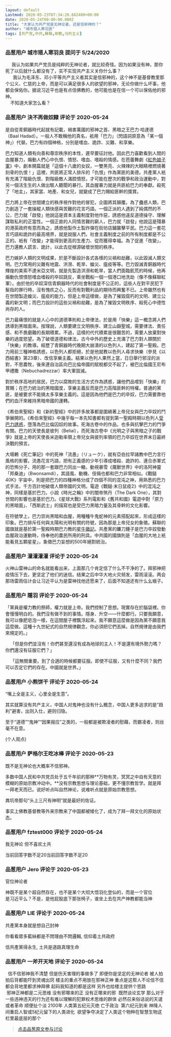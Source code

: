 ```yaml
---
layout: default
Lastmod: 2020-05-23T07:34:20.682400+00:00
date: 2020-05-24T00:00:00.000Z
title: "大家认为共产党是无神论者，还是信邪神的？"
author: "城市猎人寒羽良"
tags: [共产党,中共,蘇聯,邪教,马列主义]
---
```



### 品葱用户 **城市猎人寒羽良** 提问于 5/24/2020
    
     我认为如果共产党员是纯粹的无神论者，就比较奇怪。因为如果没有神，那你死了以后就什么都没有了，实不实现共产主义关你什么事？  
      我认为毛泽东、邓小平等共产主义者其实是信邪神的，这个神不是基督教里那个公义、仁慈的上帝，而是可以满足很多人的欲望的邪神，无论你做什么坏事，他都会保佑你。据说习近平也是有点信佛教的，他可能也是在信一个可以保佑他的邪神。  
    不知道大家怎么看？
    
                

### 品葱用户 **決不再做奴隸** 评论于 2020-05-24
        
是自從青銅器時代起就有記載，禍害萬國的邪神之首、黑暗之王巴力·哈達德（Baal Hadad）。一般人不敢稱他的真名，衹用「巴力」（閃語詞原意為「某一個神」）代替。巴力有四個神格，分別是嗜血、詭詐、災難、和享樂。  
  
巴力知道人類有向善和尊崇秩序的本性，遲早要征討他。因此巴力喜歡看到人間的血腥暴力，煽動人們心中仇恨、憤怒、嗜血、嗜殺的情感。在芭蕾舞劇《[紅色娘子軍]( "https://www.mohu.rocks/video/111")》中，劇本開篇就是「這個十八歲的女奴，一雙黑亮、火辣辣的大眼睛裡燃燒著刻骨的仇恨！」這裡，共匪將正常人排斥的「仇恨」作為黨匪的美德。共產黨人衹有充滿了階級仇恨、對階級敵人滿腔憤怒，才可能在歷次的戰爭和政治運動中，對另一個活生生的人做出駭人聽聞的暴行。其血腥暴力就是共匪給巴力的奉獻。殺死了「地主」，其家當、地產、和女兒，就變成了巴力賜給匪幹的獎賞。  
  
巴力將上帝在世間建立的秩序視作對他的冒犯，企圖將其顛覆。為了蠱惑人類，巴力創造了一套操縱人類快感與苦難的花言巧語。一個正派的人遇到了純偶然的不公，巴力就「啟發」他說這是資本主義制度對他作惡，誘惑他違反道德操守、理解謀取私利的正當性。一個正直的人同情苦難的窮人，巴力就「啟發」他說這是殘暴的港英政府有意而為之，誘惑他製作土製炸彈在街坊店鋪襲擊平民。巴力這一套花言巧語和詭詐的最高境界，就是說服人們，社會主義制度之前的所有制度都是不公正的。衹有「改變」才能得到更高的生產力、從而獲得幸福。為了促進「改變」，巴力還教人謊言、詭計，以此去從根源破壞世間的秩序。  
  
巴力嫉妒人類的文明成果，於是不斷設計各式各樣的災禍和劫難，以此毀滅人類文明。巴力常用的災難有地震、洪澇、乾旱、蝗災、瘟疫等等。巴力毀滅青銅器時代輝煌的美索不達米亞文明，就是先製造洪澇和乾旱，當人們面臨飢荒的時候，他再煽動仇恨憤怒嗜血嗜殺的卒奴跳反，乘坐戰船一個一個港口地洗劫（像不像蘇聯紅軍）。由於他的卒奴深信青銅器時代的社會制度是不公正的，這些人在對平民犯下髮指的罪行時，沒有愧疚之心，反而有對戰利品的期待而興奮不已。上帝雖然也有在世間製造蝗災、瘟疫的能力，但是上帝這樣做，是為了摧毀腐朽的文明、建立公義的新文明；而巴力設計的這些災禍和劫難，是為了摧毀文明秩序、殺死心中德性尚存的人。  
  
巴力最痛恨的就是人心中的道德準則和上帝律法，於是用「快樂」這一概念將人們誘導到黑暗面來。按理說，人類要建立文明秩序、建立山巔聖城，需要律法、責任感、和不畏磨難的長期積累。不過，這樣的代代積累是很艱苦的，需要人放棄對快樂的過度慾望。為了破壞道德和律法，古今中外的歷史上充滿了巴力對人類關於「快樂」的教導。經歷了青銅器時代晚期大崩潰的以色列人，建起了第一聖殿。巴力用前三種神格誘惑，以色列人都拒絕，於是他就教以色列人尋求快樂（參見《以西結書》第23章）、改信享樂主義。結果以色列人果然上當，日日舉行邪淫的派對，不思農牧，後來連自治區向巴比倫帝國的賦稅都交不起了，被巴比倫國王尼布甲禮撒（Nebuchadrezzar）率大軍毀滅。  
  
對於秩序高地的居民，巴力以腐敗的生活方式作為誘惑，讓他們品嚐到「快樂」的賞賜；在巴力統治的黑暗國度，享樂主義反而是巴力高階匪幹的特權。普通的黨匪，是被要求不能搞太多享樂主義的。這是因為他們是巴力的卒奴，巴力需要靠他們的血汗來維持黑暗帝國的運轉。  
  
《希伯來聖經》和《新約聖經》中的許多故事都是圍繞著上帝兒女與巴力卒奴的鬥爭展開的。《希伯來聖經》中幾乎每一本先知書都有提到第一聖殿時期以色列人[受巴力誘惑]( "https://www.mohu.rocks/question/9285")，墮落為巴比倫囚奴的故事。死海古卷中的作品，也多與抗擊巴力的鬥爭有關。巴力的天使長是彼列（Belial），而死海古卷中《光明之子與黑暗之子的戰爭》就是上帝的天使長米迦勒率領上帝兒女與彼列率領的巴力卒奴在世界末日最終決戰的預言。  
  
大場鶇《死亡筆記》中的死神「流愚」（リューク），就有亞伯拉罕諸教中巴力言行風格的影響。流愚花言巧語，把有正義感的少年引導成嗜殺、詭詐的、連合赤軍式的恐怖分子，用的那一套跟巴力同出一轍。動視暴雪《魔獸世界》中的洛阿神靈「邦桑迪」（Bwonsamdi），其語風、動機、伎倆也都和巴力非常相似。《戰鎚40K》宇宙中，則是把巴力的四種神格分成了四個不同的混沌之神，用熟悉的巴力式手法，千方百計地破壞人類帝國的文明。電遊《戰鎚·末日鼠疫2》中的混沌之神，同樣是基於巴力。小說《時光之輪》中的闇帝煞丹（The Dark One），其對世間的影響也是基於巴力。《星球大戰》系列電影和《舊共和國》電遊中對「原力的黑暗面」、「西斯武士」的描寫也是受巴力黑暗力量及其骨幹的文化影響。  
  
在符號學上，巴力崇尚黑暗和血腥，用種種牛鬼蛇神的元素搭配起來，形成這樣的印象。巴力排斥任何與太陽和光明有關的符號，因為那是上帝兒女的象徵。蘇聯的國旗就是基於第一聖殿時期巴力教的[星牛徽記]( "https://www.redbubble.com/i/ipad-case/Baal-by-RagnarokDesigns/37496455.MNKGF")。共產黨的鐮刀錘子是巴力卒奴發動血腥政治運動時，侍奉他的農民所用的刑具。中共國的國旗則是「血腥的大地上衹能看見五顆星星」，象徵巴力妄想的500年絕對統治。
        
                

### 品葱用户 **灌灌灌灌** 评论于 2020-05-24
        
火神山雷神山的命名就能看出来，上面那几个肯定信了什么不干净的了。拜邪神把疫情压下去，更坚定了他们的迷信。结果之后中华大地火灾频发，雷雨滚滚。两会那场雷雨估计会让习近平认为是雷神找他还愿来了，后面不知道还有什么幺蛾子。
        
                

### 品葱用户 **隱羽** 评论于 2020-05-24
        
「黨員是權力教的祭師，權力就是上帝。我們控制了思想。現實存在於腦袋裡。你會慢慢明白的。我們沒有做不到的事情。隱身、升空——什麼都行。只要我願意，我可以像肥皂泡一樣，在這間屋子裡飄浮起來。我不願意這麼做是因為黨不願意我這麼做。這種十九世紀式的自然規律觀念，你必須把它們丟掉。自然規律是由我們來規定的。」  
  
    「但是你們並沒有！你們甚至還沒有成為地球的主人！不是還有境外勢力嗎？你們還沒有征服它們？」  
  
    「這無關重要。到了合適的時候都要征服。即使不征服，又有什麼不同？我們可以否定它們的存在。中國就是世界。」
        
                

### 品葱用户 **小熊饼干** 评论于 2020-05-24
        
“嘴上全是主义，心里全是生意”。  
  
其实就算没有共产主义，中国人对鬼神也没有什么概念，中国人更多追求的是“趋利”避害，出则入仕，避则归隐。  
  
至于“道德”“鬼神”“因果报应”之类的，一般都是被欺凌者的慰藉，而霸凌者，则丝毫不在意。  
  
(个人观点)
        
                

### 品葱用户 **萨格尔王吃冰棒** 评论于 2020-05-23
        
既不是无神论也大概率不信邪神。  
  
多数中国人民和中共党员处于五千年前的那种**万物有灵，冥冥之中自有天意的模糊的原始宗教冲动中。**没有宗教思想与理论基础，更不懂宗教哲学。就是拜一拜老天而已。说好听点叫自然神论，说难听点就是原始宗教思想。  
  
粪坑帝那句“头上三尺有神明”就是最好的佐证。  
  
事实上佛教基督教等外来宗教来了中国都被矮化了，成为了拜一拜文化的原始状态。
        
                

### 品葱用户 **fztest000** 评论于 2020-05-24
        
我无神论 但不喜欢土共  
  
当前回答字数不足20当前回答字数不足20
        
                

### 品葱用户 **Jero** 评论于 2020-05-23
        
官位神论者  
  
神既不是某个超自然存在，也不是某个大彻大悟羽化登仙的，而是一个官位  
是习近平么？不是，是他屁股底下那张椅子，谁坐上去在共产神教都能当神
        
                

### 品葱用户 **LIE** 评论于 2020-05-24
        
共產黨本身就是想自己封神  
  
你看看眾多藍絲都是不問理由不問邏輯, 信仰着土共政府  
  
信共產黨得永生, 土共是道路真理生命
        
                

### 品葱用户 **一斧开天地** 评论于 2020-05-24
        
  信不信邪神我不清楚 但是伤天害理的事做多了 即便你是坚定的无神论者 被人拍拍后背都能吓到灵魂出窍 楼主的重点不用放在邪神正神 重点是这帮人不论信不信都会背地里都求神拜佛 起码我知道的都是这样 另外也给楼主提供个思路   
 邪神正神都是二元思维 没有邪哪来的正 没有正哪来的邪  既然谈论玄学 那么对于一些违神违天的行为还有难以理解的犯罪权术思维的群体 必然召来俗话说的天谴或者革命 顺便扯个淡 2100年 人类第五纪元灭绝 亡于政治  第六纪元到来 神降人间重启人智或5纪元留下的人类进化  欲望争夺决定了人类这个物种在智慧生物这栏里最底层的那个
        
                





> [点击品葱原文参与讨论](https://pincong.rocks/question/25857)

